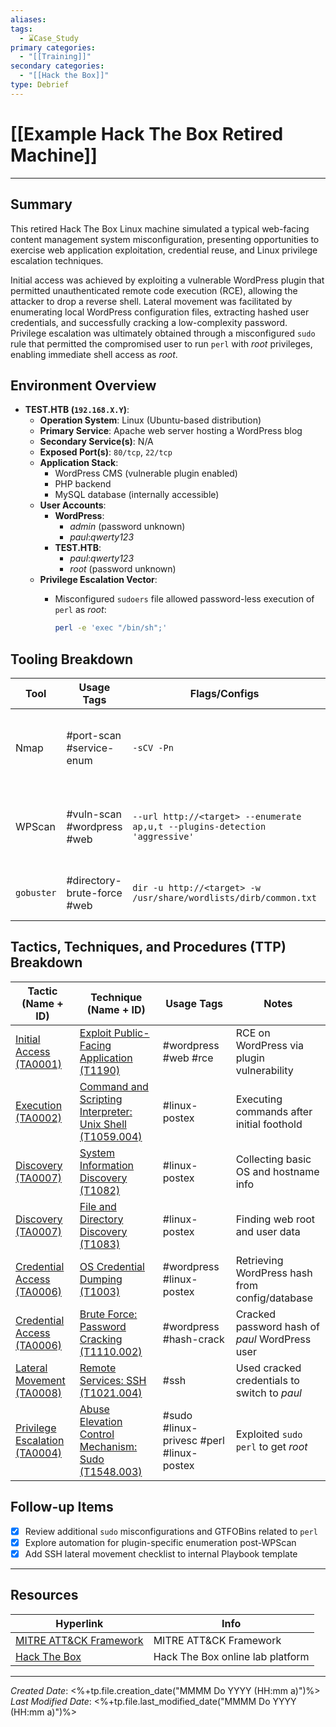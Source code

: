 ```yaml
---
aliases:
tags:
  - ⌛Case_Study
primary categories:
  - "[[Training]]"
secondary categories:
  - "[[Hack the Box]]"
type: Debrief
---
```

# [[Example Hack The Box Retired Machine]]

***

## Summary

This retired Hack The Box Linux machine simulated a typical web-facing content management system misconfiguration, presenting opportunities to exercise web application exploitation, credential reuse, and Linux privilege escalation techniques.

Initial access was achieved by exploiting a vulnerable WordPress plugin that permitted unauthenticated remote code execution (RCE), allowing the attacker to drop a reverse shell.  Lateral movement was facilitated by enumerating local WordPress configuration files, extracting hashed user credentials, and successfully cracking a low-complexity password. Privilege escalation was ultimately obtained through a misconfigured `sudo` rule that permitted the compromised user to run `perl` with *root* privileges, enabling immediate shell access as *root*.

## Environment Overview

* **TEST.HTB (`192.168.X.Y`)**:
	* **Operation System**: Linux (Ubuntu-based distribution)
	* **Primary Service**: Apache web server hosting a WordPress blog
	* **Secondary Service(s)**: N/A
	* **Exposed Port(s)**: `80/tcp`, `22/tcp`
	* **Application Stack**:
		* WordPress CMS (vulnerable plugin enabled)
		* PHP backend
		* MySQL database (internally accessible)
	* **User Accounts**:
		* **WordPress**:
			* *admin* (password unknown)
			* *paul*:*qwerty123*
		* **TEST.HTB**:
			* *paul*:*qwerty123*
			* *root* (password unknown)
	* **Privilege Escalation Vector**:
		* Misconfigured `sudoers` file allowed password-less execution of `perl` as *root*:

			```bash
			perl -e 'exec "/bin/sh";'
			```

## Tooling Breakdown

| **Tool**   | **Usage Tags**              | **Flags/Configs**                                                           | **Notes**                                                                            |
| ---------- | --------------------------- | --------------------------------------------------------------------------- | ------------------------------------------------------------------------------------ |
| Nmap       | #port-scan #service-enum    | `-sCV -Pn`                                                                  | Found port 80 (HTTP) and port 22 (SSH); default scripts revealed HTTP server details |
| WPScan     | #vuln-scan #wordpress #web  | `--url http://<target> --enumerate ap,u,t --plugins-detection 'aggressive'` | Discovered plugin vulnerable to unauthenticated RCE, CVE-XXXX-YYYY                   |
| `gobuster` | #directory-brute-force #web | `dir -u http://<target> -w /usr/share/wordlists/dirb/common.txt`            | Helped confirm plugin path used later for exploitation                               |

## Tactics, Techniques, and Procedures (TTP) Breakdown


| **Tactic (Name + ID)**                                                   | **Technique (Name + ID)**                                                                                  | **Usage Tags**                           | **Notes**                                      |
| ------------------------------------------------------------------------ | ---------------------------------------------------------------------------------------------------------- | ---------------------------------------- | ---------------------------------------------- |
| [Initial Access (TA0001)](https://attack.mitre.org/tactics/TA0001)       | [Exploit Public-Facing Application (T1190)](https://attack.mitre.org/techniques/T1190)                     | #wordpress #web #rce                     | RCE on WordPress via plugin vulnerability      |
| [Execution (TA0002)](https://attack.mitre.org/tactics/TA0002)            | [Command and Scripting Interpreter: Unix Shell (T1059.004)](https://attack.mitre.org/techniques/T1059/004) | #linux-postex                            | Executing commands after initial foothold      |
| [Discovery (TA0007)](https://attack.mitre.org/tactics/TA0007)            | [System Information Discovery (T1082)](https://attack.mitre.org/techniques/T1082)                          | #linux-postex                            | Collecting basic OS and hostname info          |
| [Discovery (TA0007)](https://attack.mitre.org/tactics/TA0007)            | [File and Directory Discovery (T1083)](https://attack.mitre.org/techniques/T1083)                          | #linux-postex                            | Finding web root and user data                 |
| [Credential Access (TA0006)](https://attack.mitre.org/tactics/TA0006)    | [OS Credential Dumping (T1003)](https://attack.mitre.org/techniques/T1003)                                 | #wordpress #linux-postex                 | Retrieving WordPress hash from config/database |
| [Credential Access (TA0006)](https://attack.mitre.org/tactics/TA0006)    | [Brute Force: Password Cracking (T1110.002)](https://attack.mitre.org/techniques/T1110/002)                | #wordpress #hash-crack                   | Cracked password hash of *paul* WordPress user |
| [Lateral Movement (TA0008)](https://attack.mitre.org/tactics/TA0008)     | [Remote Services: SSH (T1021.004)](https://attack.mitre.org/techniques/T1021/004)                          | #ssh                                     | Used cracked credentials to switch to *paul*   |
| [Privilege Escalation (TA0004)](https://attack.mitre.org/tactics/TA0004) | [Abuse Elevation Control Mechanism: Sudo (T1548.003)](https://attack.mitre.org/techniques/T1548/003)       | #sudo #linux-privesc #perl #linux-postex | Exploited `sudo perl` to get *root*            |

## Follow-up Items

* [x] Review additional `sudo` misconfigurations and GTFOBins related to `perl`
* [x] Explore automation for plugin-specific enumeration post-WPScan
* [x] Add SSH lateral movement checklist to internal Playbook template

***
## Resources

| Hyperlink                                                      | Info                             |
| -------------------------------------------------------------- | -------------------------------- |
| [MITRE ATT&CK Framework](https://attack.mitre.org/)            | MITRE ATT&CK Framework           |
| [Hack The Box](https://www.hackthebox.com/hacker/hacking-labs) | Hack The Box online lab platform |

***

*Created Date*: <%+tp.file.creation_date("MMMM Do YYYY (HH:mm a)")%>  
*Last Modified Date*: <%+tp.file.last_modified_date("MMMM Do YYYY (HH:mm a)")%>
